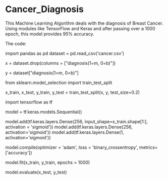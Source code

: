 # Cancer_Diagnosis
This Machine Learning Algorithm deals with the diagnosis of Breast Cancer. Using modules like TensorFlow and Keras and after passing over a 1000 epoch, this model provides 95% accuracy. 

The code:

import pandas as pd
dataset = pd.read_csv('cancer.csv')

x = dataset.drop(columns = ["diagnosis(1=m, 0=b)"])

y = dataset["diagnosis(1=m, 0=b)"]

from sklearn.model_selection import train_test_split

x_train, x_test, y_train, y_test = train_test_split(x, y, test_size=0.2)


import tensorflow as tf

model = tf.keras.models.Sequential()

model.add(tf.keras.layers.Dense(256, input_shape=x_train.shape[1:], activation = 'sigmoid'))
model.add(tf.keras.layers.Dense(256, activation='sigmoid'))
model.add(tf.keras.layers.Dense(1, activation='sigmoid'))

model.compile(optimizer = 'adam', loss = 'binary_crossentropy', metrics=['accuracy'])

model.fit(x_train, y_train, epochs = 1000)

model.evaluate(x_test, y_test)
